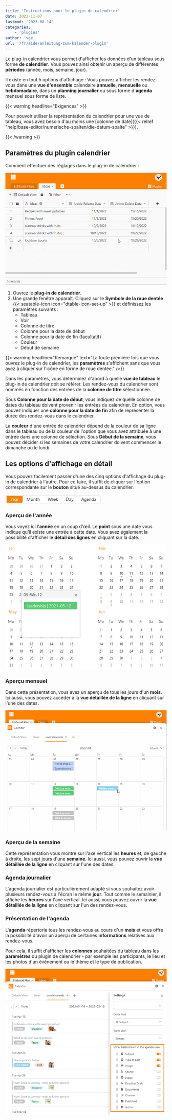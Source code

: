 ```yaml
---
title: 'Instructions pour le plugin de calendrier'
date: 2022-11-07
lastmod: '2023-08-14'
categories:
    - 'plugins'
author: 'vge'
url: '/fr/aide/anleitung-zum-kalender-plugin'
---
```


Le plug-in calendrier vous permet d'afficher les données d'un tableau sous forme **de calendrier**. Vous pouvez ainsi obtenir un aperçu de différentes **périodes** (année, mois, semaine, jour).

Il existe en tout 5 options d'affichage : Vous pouvez afficher les rendez-vous dans une **vue d'ensemble** calendaire **annuelle**, **mensuelle** ou **hebdomadaire**, dans un **planning journalier** ou sous forme d'**agenda** mensuel sous forme de liste.

{{< warning  headline="Exigences" >}}

Pour pouvoir utiliser la représentation du calendrier pour une vue de tableau, vous avez besoin d'au moins une [colonne de date]({{< relref "help/base-editor/numerische-spalten/die-datum-spalte" >}}).

{{< /warning >}}

## Paramètres du plugin calendrier

Comment effectuer des réglages dans le plug-in de calendrier :

![Instructions pour le plugin calendrier](images/Anleitung-zum-Kalender-Plugin.gif)

1. Ouvrez le **plug-in de calendrier**.
2. Une grande fenêtre apparaît. Cliquez sur le **Symbole de la roue dentée** {{< seatable-icon icon="dtable-icon-set-up" >}} et définissez les paramètres suivants :
    - Tableau
    - Voir
    - Colonne de titre
    - Colonne pour la date de début
    - Colonne pour la date de fin (facultatif)
    - Couleur
    - Début de semaine

{{< warning  headline="Remarque"  text="La toute première fois que vous ouvrez le plug-in de calendrier, les **paramètres** s'affichent sans que vous ayez à cliquer sur l'icône en forme de roue dentée." />}}

Dans les paramètres, vous déterminez d'abord à quelle **vue de tableau** le plug-in de calendrier doit se référer. Les rendez-vous du calendrier sont nommés en fonction des entrées de la **colonne de titre** sélectionnée.

Sous **Colonne pour la date de début**, vous indiquez de quelle colonne de dates du tableau doivent provenir les entrées du calendrier. En option, vous pouvez indiquer une **colonne pour la date de fin** afin de représenter la durée des rendez-vous dans le calendrier.

La **couleur** d'une entrée de calendrier dépend de la couleur de sa ligne dans le tableau ou de la couleur de l'option que vous avez attribuée à une entrée dans une colonne de sélection. Sous **Début de la semaine**, vous pouvez décider si les semaines de votre calendrier doivent commencer le dimanche ou le lundi.

## Les options d'affichage en détail

Vous pouvez facilement passer d'une des cinq options d'affichage du plug-in de calendrier à l'autre. Pour ce faire, il suffit de cliquer sur l'option correspondante sur le **bouton** situé au-dessus du calendrier.

![Options d'affichage du plug-in calendrier](images/Darstellungsoptionen-des-Kalender-Plugins.png)

### Aperçu de l'année

Vous voyez ici l'**année** en un coup d'œil. Le **point** sous une date vous indique qu'il existe une entrée à cette date. Vous avez également la possibilité d'afficher le **détail des lignes** en cliquant sur la date.

![Aperçu de l'année dans le plug-in de calendrier](images/Jahresueberblick-im-Kalender-Plugin.png)

### Aperçu mensuel

Dans cette présentation, vous avez un aperçu de tous les jours d'un **mois**. Ici aussi, vous pouvez accéder à la **vue détaillée de la ligne** en cliquant sur l'une des dates.

![Vue mensuelle](images/monatsansicht.gif)

### Aperçu de la semaine

Cette représentation vous montre sur l'axe vertical les **heures** et, de gauche à droite, les sept jours d'une **semaine**. Ici aussi, vous pouvez ouvrir la **vue détaillée de la ligne** en cliquant sur l'une des dates.

### Agenda journalier

L'agenda journalier est particulièrement adapté si vous souhaitez avoir plusieurs rendez-vous à l'écran le même **jour**. Tout comme le semainier, il affiche les **heures** sur l'axe vertical. Ici aussi, vous pouvez ouvrir la **vue détaillée de la ligne** en cliquant sur l'un des rendez-vous.

### Présentation de l'agenda

L'**agenda** répertorie tous les rendez-vous au cours d'un **mois** et vous offre la possibilité d'avoir un aperçu de certaines **informations** relatives aux rendez-vous.

Pour cela, il suffit d'afficher les **colonnes** souhaitées du tableau dans les **paramètres** du plugin de calendrier - par exemple les participants, le lieu et les photos d'un événement ou le thème et le type de publication.

![Paramètres de l'Agenda-view](images/agenda-view-einstellungen.png)
